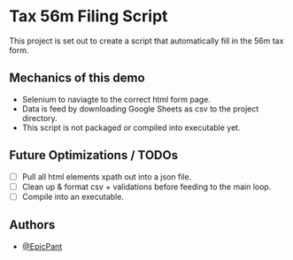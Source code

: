 
# Tax 56m Filing Script

This project is set out to create a script that automatically fill in the 56m tax form.

## Mechanics of this demo

-   Selenium to naviagte to the correct html form page.
-   Data is feed by downloading Google Sheets as csv to the project directory.
-   This script is not packaged or compiled into executable yet.

## Future Optimizations / TODOs

- [ ]   Pull all html elements xpath out into a json file.
- [ ]   Clean up & format csv + validations before feeding to the main loop.
- [ ]   Compile into an executable.
## Authors

- [@EpicPant](https://www.github.com/EpicPant)

